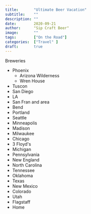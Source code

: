 ```yaml
---
title:       "Ultimate Beer Vacation"
subtitle:    ""
description: ""
date:        2020-09-21
author:      "Sip Craft Beer"
image:       ""
tags:        ["On the Road"]
categories:  ["Travel" ]
draft:       true
---
```


Breweries
- Phoenix
    - Arizona Wilderness
    - Wren House
- Tuscon
- San Diego 
- LA 
- San Fran and area
- Bend
- Portland
- Seattle
- Minneapolis
- Madison
- Milwaukee
- Chicago
- 3 Floyd's
- Michigan
- Pennsylvania
- New England
- North Carolina
- Tennessee
- Oklahoma
- Texas 
- New Mexico
- Colorado
- Utah
- Flagstaff
- Home

